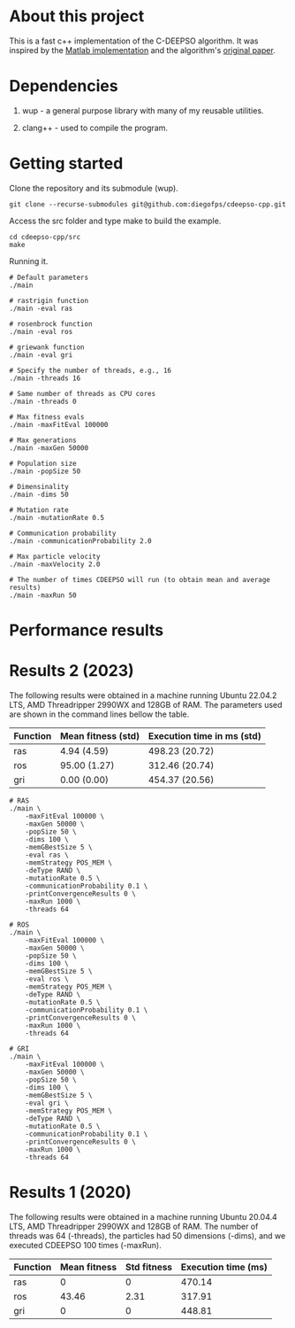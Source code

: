 # About this project

This is a fast c++ implementation of the C-DEEPSO algorithm. It was inspired by the [Matlab implementation](https://www.mathworks.com/matlabcentral/fileexchange/66980-c-deepso-canonical-differential-evolutionary-particle-swar) and the algorithm's [original paper](https://link.springer.com/article/10.1007/s10489-018-1167-5).

# Dependencies

1. wup - a general purpose library with many of my reusable utilities.

2. clang++ - used to compile the program.

# Getting started

Clone the repository and its submodule (wup).

```shell
git clone --recurse-submodules git@github.com:diegofps/cdeepso-cpp.git
```

Access the src folder and type make to build the example.

```shell
cd cdeepso-cpp/src
make
```

Running it.

```shell
# Default parameters
./main

# rastrigin function
./main -eval ras

# rosenbrock function
./main -eval ros

# griewank function
./main -eval gri

# Specify the number of threads, e.g., 16
./main -threads 16

# Same number of threads as CPU cores
./main -threads 0

# Max fitness evals
./main -maxFitEval 100000

# Max generations
./main -maxGen 50000

# Population size
./main -popSize 50

# Dimensinality
./main -dims 50

# Mutation rate
./main -mutationRate 0.5

# Communication probability
./main -communicationProbability 2.0

# Max particle velocity
./main -maxVelocity 2.0

# The number of times CDEEPSO will run (to obtain mean and average results)
./main -maxRun 50
```

# Performance results

# Results 2 (2023)

The following results were obtained in a machine running Ubuntu 22.04.2 LTS, AMD Threadripper 2990WX and 128GB of RAM. The parameters used are shown in the command lines bellow the table.

| Function | Mean fitness (std) | Execution time in ms (std) |
| -------- | ------------------ | -------------------------- |
| ras      |  4.94 (4.59)       | 498.23 (20.72)             |
| ros      | 95.00 (1.27)       | 312.46 (20.74)             |
| gri      |  0.00 (0.00)       | 454.37 (20.56)             |

```shell
# RAS
./main \
    -maxFitEval 100000 \
    -maxGen 50000 \
    -popSize 50 \
    -dims 100 \
    -memGBestSize 5 \
    -eval ras \
    -memStrategy POS_MEM \
    -deType RAND \
    -mutationRate 0.5 \
    -communicationProbability 0.1 \
    -printConvergenceResults 0 \
    -maxRun 1000 \
    -threads 64

# ROS
./main \
    -maxFitEval 100000 \
    -maxGen 50000 \
    -popSize 50 \
    -dims 100 \
    -memGBestSize 5 \
    -eval ros \
    -memStrategy POS_MEM \
    -deType RAND \
    -mutationRate 0.5 \
    -communicationProbability 0.1 \
    -printConvergenceResults 0 \
    -maxRun 1000 \
    -threads 64

# GRI
./main \
    -maxFitEval 100000 \
    -maxGen 50000 \
    -popSize 50 \
    -dims 100 \
    -memGBestSize 5 \
    -eval gri \
    -memStrategy POS_MEM \
    -deType RAND \
    -mutationRate 0.5 \
    -communicationProbability 0.1 \
    -printConvergenceResults 0 \
    -maxRun 1000 \
    -threads 64
```

# Results 1 (2020)

The following results were obtained in a machine running Ubuntu 20.04.4 LTS, AMD Threadripper 2990WX and 128GB of RAM. The number of threads was 64 (-threads), the particles had 50 dimensions (-dims), and we executed CDEEPSO 100 times (-maxRun).

| Function | Mean fitness | Std fitness | Execution time (ms) |
| -------- | ------------ | ----------- | ------------------- |
| ras      | 0            | 0           | 470.14              |
| ros      | 43.46        | 2.31        | 317.91              |
| gri      | 0            | 0           | 448.81              |
